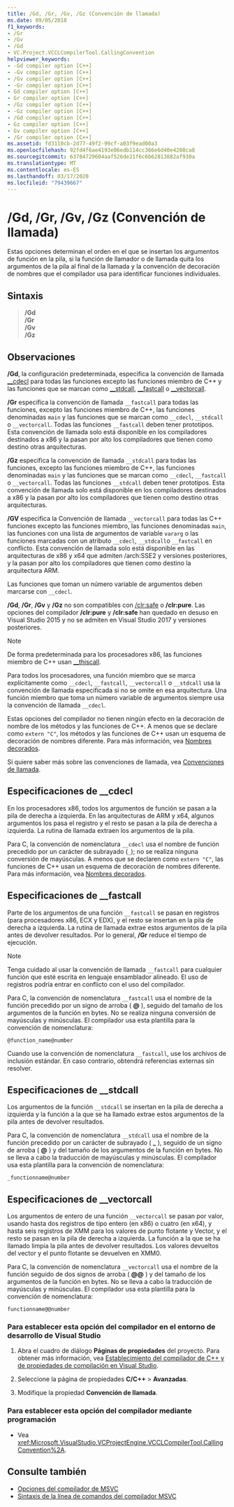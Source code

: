 ```yaml
---
title: /Gd, /Gr, /Gv, /Gz (Convención de llamada)
ms.date: 09/05/2018
f1_keywords:
- /Gr
- /Gv
- /Gd
- VC.Project.VCCLCompilerTool.CallingConvention
helpviewer_keywords:
- -Gd compiler option [C++]
- -Gv compiler option [C++]
- /Gv compiler option [C++]
- -Gr compiler option [C++]
- Gd compiler option [C++]
- Gr compiler option [C++]
- /Gz compiler option [C++]
- -Gz compiler option [C++]
- /Gd compiler option [C++]
- Gz compiler option [C++]
- Gv compiler option [C++]
- /Gr compiler option [C++]
ms.assetid: fd3110cb-2d77-49f2-99cf-a03f9ead00a3
ms.openlocfilehash: 92fd4f6ae4193e86edb114cc366e6d40e4208ca8
ms.sourcegitcommit: 63784729604aaf526de21f6c6b62813882af930a
ms.translationtype: MT
ms.contentlocale: es-ES
ms.lasthandoff: 03/17/2020
ms.locfileid: "79439667"
---
```

# <a name="gd-gr-gv-gz-calling-convention"></a>/Gd, /Gr, /Gv, /Gz (Convención de llamada)

Estas opciones determinan el orden en el que se insertan los argumentos de función en la pila, si la función de llamador o de llamada quita los argumentos de la pila al final de la llamada y la convención de decoración de nombres que el compilador usa para identificar funciones individuales.

## <a name="syntax"></a>Sintaxis

> **/Gd**<br/>
> **/Gr**<br/>
> **/Gv**<br/>
> **/Gz**

## <a name="remarks"></a>Observaciones

**/Gd**, la configuración predeterminada, especifica la convención de llamada [__cdecl](../../cpp/cdecl.md) para todas las funciones excepto las funciones miembro de C++ y las funciones que se marcan como [__stdcall](../../cpp/stdcall.md), [__fastcall](../../cpp/fastcall.md) o [__vectorcall](../../cpp/vectorcall.md).

**/Gr** especifica la convención de llamada `__fastcall` para todas las funciones, excepto las funciones miembro de C++, las funciones denominadas `main` y las funciones que se marcan como `__cdecl`, `__stdcall` o `__vectorcall`. Todas las funciones `__fastcall` deben tener prototipos. Esta convención de llamada solo está disponible en los compiladores destinados a x86 y la pasan por alto los compiladores que tienen como destino otras arquitecturas.

**/Gz** especifica la convención de llamada `__stdcall` para todas las funciones, excepto las funciones miembro de C++, las funciones denominadas `main` y las funciones que se marcan como `__cdecl`, `__fastcall` o `__vectorcall`. Todas las funciones `__stdcall` deben tener prototipos. Esta convención de llamada solo está disponible en los compiladores destinados a x86 y la pasan por alto los compiladores que tienen como destino otras arquitecturas.

**/GV** especifica la Convención de llamada `__vectorcall` para todas las C++ funciones excepto las funciones miembro, las funciones denominadas `main`, las funciones con una lista de argumentos de variable `vararg` o las funciones marcadas con un atributo `__cdecl`, `__stdcall`o `__fastcall` en conflicto. Esta convención de llamada solo está disponible en las arquitecturas de x86 y x64 que admiten /arch:SSE2 y versiones posteriores, y la pasan por alto los compiladores que tienen como destino la arquitectura ARM.

Las funciones que toman un número variable de argumentos deben marcarse con `__cdecl`.

**/Gd**, **/Gr**, **/Gv** y **/Gz** no son compatibles con [/clr:safe](clr-common-language-runtime-compilation.md) o **/clr:pure**. Las opciones del compilador **/clr:pure** y **/clr:safe** han quedado en desuso en Visual Studio 2015 y no se admiten en Visual Studio 2017 y versiones posteriores.

> [!NOTE]
> De forma predeterminada para los procesadores x86, las funciones miembro de C++ usan [__thiscall](../../cpp/thiscall.md).

Para todos los procesadores, una función miembro que se marca explícitamente como `__cdecl`, `__fastcall`, `__vectorcall` o `__stdcall` usa la convención de llamada especificada si no se omite en esa arquitectura. Una función miembro que toma un número variable de argumentos siempre usa la convención de llamada `__cdecl`.

Estas opciones del compilador no tienen ningún efecto en la decoración de nombre de los métodos y las funciones de C++. A menos que se declare como `extern "C"`, los métodos y las funciones de C++ usan un esquema de decoración de nombres diferente. Para más información, vea [Nombres decorados](decorated-names.md).

Si quiere saber más sobre las convenciones de llamada, vea [Convenciones de llamada](../../cpp/calling-conventions.md).

## <a name="__cdecl-specifics"></a>Especificaciones de __cdecl

En los procesadores x86, todos los argumentos de función se pasan a la pila de derecha a izquierda. En las arquitecturas de ARM y x64, algunos argumentos los pasa el registro y el resto se pasan a la pila de derecha a izquierda. La rutina de llamada extraen los argumentos de la pila.

Para C, la convención de nomenclatura `__cdecl` usa el nombre de función precedido por un carácter de subrayado (`_`); no se realiza ninguna conversión de mayúsculas. A menos que se declaren como `extern "C"`, las funciones de C++ usan un esquema de decoración de nombres diferente. Para más información, vea [Nombres decorados](decorated-names.md).

## <a name="__fastcall-specifics"></a>Especificaciones de __fastcall

Parte de los argumentos de una función `__fastcall` se pasan en registros (para procesadores x86, ECX y EDX), y el resto se insertan en la pila de derecha a izquierda. La rutina de llamada extrae estos argumentos de la pila antes de devolver resultados. Por lo general, **/Gr** reduce el tiempo de ejecución.

> [!NOTE]
> Tenga cuidado al usar la convención de llamada `__fastcall` para cualquier función que esté escrita en lenguaje ensamblador alineado. El uso de registros podría entrar en conflicto con el uso del compilador.

Para C, la convención de nomenclatura `__fastcall` usa el nombre de la función precedido por un signo de arroba ( **\@** ), seguido del tamaño de los argumentos de la función en bytes. No se realiza ninguna conversión de mayúsculas y minúsculas. El compilador usa esta plantilla para la convención de nomenclatura:

`@function_name@number`

Cuando use la convención de nomenclatura `__fastcall`, use los archivos de inclusión estándar. En caso contrario, obtendrá referencias externas sin resolver.

## <a name="__stdcall-specifics"></a>Especificaciones de __stdcall

Los argumentos de la función `__stdcall` se insertan en la pila de derecha a izquierda y la función a la que se ha llamado extrae estos argumentos de la pila antes de devolver resultados.

Para C, la convención de nomenclatura `__stdcall` usa el nombre de la función precedido por un carácter de subrayado ( **\_** ), seguido de un signo de arroba ( **\@** ) y del tamaño de los argumentos de la función en bytes. No se lleva a cabo la traducción de mayúsculas y minúsculas. El compilador usa esta plantilla para la convención de nomenclatura:

`_functionname@number`

## <a name="__vectorcall-specifics"></a>Especificaciones de __vectorcall

Los argumentos de entero de una función `__vectorcall` se pasan por valor, usando hasta dos registros de tipo entero (en x86) o cuatro (en x64), y hasta seis registros de XMM para los valores de punto flotante y Vector, y el resto se pasan en la pila de derecha a izquierda. La función a la que se ha llamado limpia la pila antes de devolver resultados. Los valores devueltos del vector y el punto flotante se devuelven en XMM0.

Para C, la convención de nomenclatura `__vectorcall` usa el nombre de la función seguido de dos signos de arroba ( **\@\@** ) y del tamaño de los argumentos de la función en bytes. No se lleva a cabo la traducción de mayúsculas y minúsculas. El compilador usa esta plantilla para la convención de nomenclatura:

`functionname@@number`

### <a name="to-set-this-compiler-option-in-the-visual-studio-development-environment"></a>Para establecer esta opción del compilador en el entorno de desarrollo de Visual Studio

1. Abra el cuadro de diálogo **Páginas de propiedades** del proyecto. Para obtener más información, vea [Establecimiento del compilador de C++ y de propiedades de compilación en Visual Studio](../working-with-project-properties.md).

1. Seleccione la página de propiedades **C/C++**  > **Avanzadas**.

1. Modifique la propiedad **Convención de llamada**.

### <a name="to-set-this-compiler-option-programmatically"></a>Para establecer esta opción del compilador mediante programación

- Vea <xref:Microsoft.VisualStudio.VCProjectEngine.VCCLCompilerTool.CallingConvention%2A>.

## <a name="see-also"></a>Consulte también

- [Opciones del compilador de MSVC](compiler-options.md)
- [Sintaxis de la línea de comandos del compilador MSVC](compiler-command-line-syntax.md)
 
